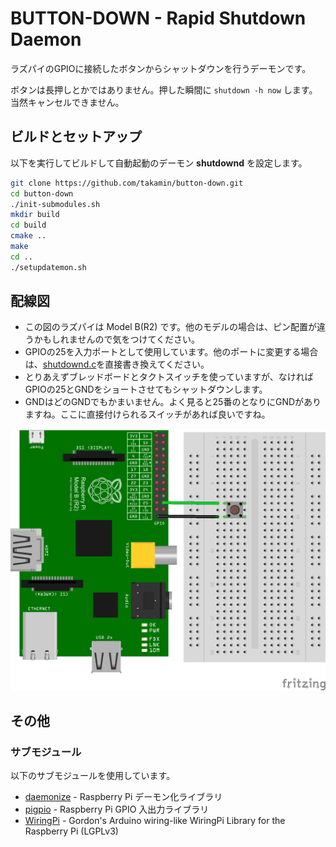 BUTTON-DOWN - Rapid Shutdown Daemon
====================================

ラズパイのGPIOに接続したボタンからシャットダウンを行うデーモンです。

ボタンは長押しとかではありません。押した瞬間に `shutdown -h now` します。当然キャンセルできません。

ビルドとセットアップ
--------------------

以下を実行してビルドして自動起動のデーモン __shutdownd__ を設定します。

```bash
git clone https://github.com/takamin/button-down.git
cd button-down
./init-submodules.sh
mkdir build
cd build
cmake ..
make
cd ..
./setupdatemon.sh
```

配線図
------

* この図のラズパイは Model B(R2) です。他のモデルの場合は、ピン配置が違うかもしれませんので気をつけてください。
* GPIOの25を入力ポートとして使用しています。他のポートに変更する場合は、[shutdownd.c](shutdownd.c)を直接書き換えてください。
* とりあえずブレッドボードとタクトスイッチを使っていますが、なければGPIOの25とGNDをショートさせてもシャットダウンします。
* GNDはどのGNDでもかまいません。よく見ると25番のとなりにGNDがありますね。ここに直接付けられるスイッチがあれば良いですね。

![GPIOの25番にスイッチを接続。もう一方の端子はGNDへ。](breadboard.png "ブレッドボード配線図")



その他
------

### サブモジュール

以下のサブモジュールを使用しています。

* [daemonize](https://github.com/takamin/daemonize) - Raspberry Pi デーモン化ライブラリ
* [pigpio](https://github.com/takamin/pigpio) - Raspberry Pi GPIO 入出力ライブラリ
* [WiringPi](https://github.com/takamin/WiringPi) - Gordon's Arduino wiring-like WiringPi Library for the Raspberry Pi (LGPLv3)
